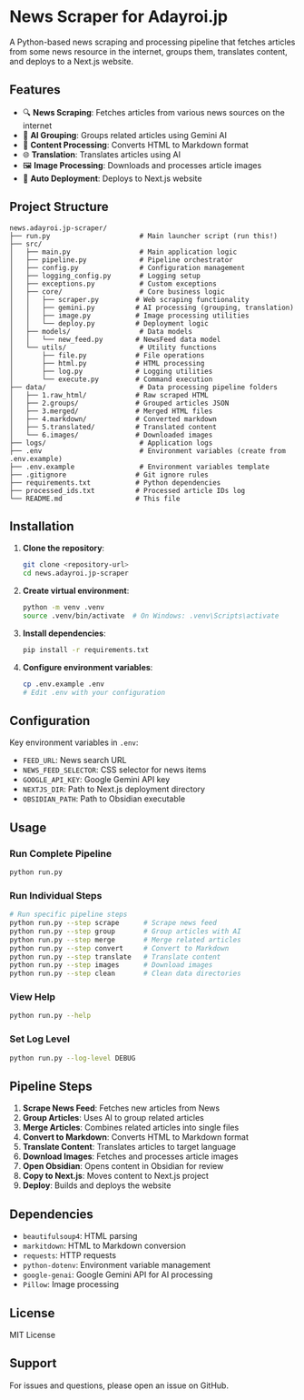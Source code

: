 # News Scraper for Adayroi.jp

A Python-based news scraping and processing pipeline that fetches articles from some news resource in the internet, groups them, translates content, and deploys to a Next.js website.

## Features

- 🔍 **News Scraping**: Fetches articles from various news sources on the internet
- 🤖 **AI Grouping**: Groups related articles using Gemini AI
- 📝 **Content Processing**: Converts HTML to Markdown format
- 🌐 **Translation**: Translates articles using AI
- 🖼️ **Image Processing**: Downloads and processes article images
- 🚀 **Auto Deployment**: Deploys to Next.js website

## Project Structure

```
news.adayroi.jp-scraper/
├── run.py                      # Main launcher script (run this!)
├── src/
│   ├── main.py                 # Main application logic
│   ├── pipeline.py             # Pipeline orchestrator
│   ├── config.py               # Configuration management
│   ├── logging_config.py       # Logging setup
│   ├── exceptions.py           # Custom exceptions
│   ├── core/                   # Core business logic
│   │   ├── scraper.py         # Web scraping functionality
│   │   ├── gemini.py          # AI processing (grouping, translation)
│   │   ├── image.py           # Image processing utilities
│   │   └── deploy.py          # Deployment logic
│   ├── models/                 # Data models
│   │   └── new_feed.py        # NewsFeed data model
│   └── utils/                  # Utility functions
│       ├── file.py            # File operations
│       ├── html.py            # HTML processing
│       ├── log.py             # Logging utilities
│       └── execute.py         # Command execution
├── data/                       # Data processing pipeline folders
│   ├── 1.raw_html/            # Raw scraped HTML
│   ├── 2.groups/              # Grouped articles JSON
│   ├── 3.merged/              # Merged HTML files
│   ├── 4.markdown/            # Converted markdown
│   ├── 5.translated/          # Translated content
│   └── 6.images/              # Downloaded images
├── logs/                       # Application logs
├── .env                        # Environment variables (create from .env.example)
├── .env.example                # Environment variables template
├── .gitignore                 # Git ignore rules
├── requirements.txt           # Python dependencies
├── processed_ids.txt          # Processed article IDs log
└── README.md                  # This file
```

## Installation

1. **Clone the repository**:

   ```bash
   git clone <repository-url>
   cd news.adayroi.jp-scraper
   ```

2. **Create virtual environment**:

   ```bash
   python -m venv .venv
   source .venv/bin/activate  # On Windows: .venv\Scripts\activate
   ```

3. **Install dependencies**:

   ```bash
   pip install -r requirements.txt
   ```

4. **Configure environment variables**:
   ```bash
   cp .env.example .env
   # Edit .env with your configuration
   ```

## Configuration

Key environment variables in `.env`:

- `FEED_URL`: News search URL
- `NEWS_FEED_SELECTOR`: CSS selector for news items
- `GOOGLE_API_KEY`: Google Gemini API key
- `NEXTJS_DIR`: Path to Next.js deployment directory
- `OBSIDIAN_PATH`: Path to Obsidian executable

## Usage

### Run Complete Pipeline

```bash
python run.py
```

### Run Individual Steps

```bash
# Run specific pipeline steps
python run.py --step scrape      # Scrape news feed
python run.py --step group       # Group articles with AI
python run.py --step merge       # Merge related articles
python run.py --step convert     # Convert to Markdown
python run.py --step translate   # Translate content
python run.py --step images      # Download images
python run.py --step clean       # Clean data directories
```

### View Help

```bash
python run.py --help
```

### Set Log Level

```bash
python run.py --log-level DEBUG
```

## Pipeline Steps

1. **Scrape News Feed**: Fetches new articles from News
2. **Group Articles**: Uses AI to group related articles
3. **Merge Articles**: Combines related articles into single files
4. **Convert to Markdown**: Converts HTML to Markdown format
5. **Translate Content**: Translates articles to target language
6. **Download Images**: Fetches and processes article images
7. **Open Obsidian**: Opens content in Obsidian for review
8. **Copy to Next.js**: Moves content to Next.js project
9. **Deploy**: Builds and deploys the website

## Dependencies

- `beautifulsoup4`: HTML parsing
- `markitdown`: HTML to Markdown conversion
- `requests`: HTTP requests
- `python-dotenv`: Environment variable management
- `google-genai`: Google Gemini API for AI processing
- `Pillow`: Image processing

## License

MIT License

## Support

For issues and questions, please open an issue on GitHub.
